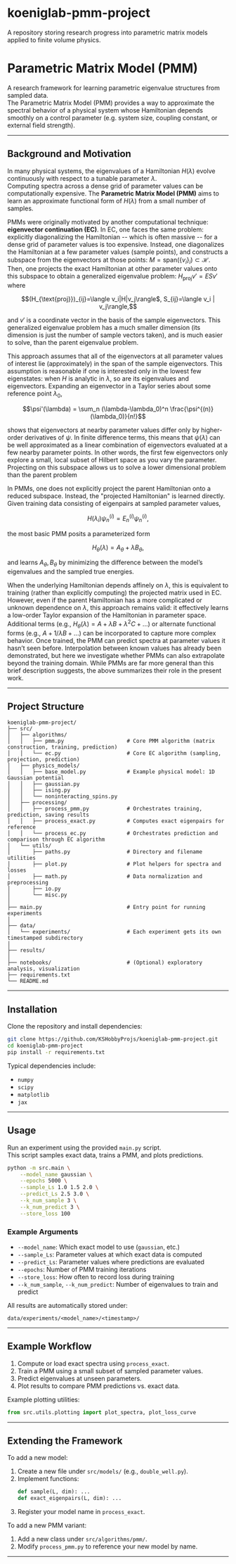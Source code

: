 # koeniglab-pmm-project
A repository storing research progress into parametric matrix models applied to finite volume physics.

# Parametric Matrix Model (PMM)

A research framework for learning parametric eigenvalue structures from sampled data.  
The Parametric Matrix Model (PMM) provides a way to approximate the spectral behavior of a physical system whose Hamiltonian depends smoothly on a control parameter (e.g. system size, coupling constant, or external field strength).

---

## Background and Motivation

In many physical systems, the eigenvalues of a Hamiltonian $H(\lambda)$ evolve continuously with respect to a tunable parameter $\lambda$.  
Computing spectra across a dense grid of parameter values can be computationally expensive. The **Parametric Matrix Model (PMM)** aims to learn an approximate functional form of $H(\lambda)$ from a small number of samples.

PMMs were originally motivated by another computational technique: **eigenvector continuation (EC)**. In EC, one faces the same problem: explicitly diagonalizing the Hamiltonian -- which is often massive -- for a dense grid of parameter 
values is too expensive. Instead, one diagonalizes the Hamiltonian at a few parameter values (sample points), and constructs a subspace from the eigenvectors at those points: $M=\text{span}(\lbrace v_i\rbrace_i)\subset\mathcal{H}$. 
Then, one projects the exact Hamiltonian at other parameter values onto this subspace to obtain a generalized eigenvalue problem: $H_{\text{proj}}v' = ESv'$ where 
```math
(H_{\text{proj}})_{ij}=\langle v_i|H|v_j\rangle$,
S_{ij}=\langle v_i | v_j\rangle,
```
and $v'$ is a coordinate vector in the basis of the sample eigenvectors. This generalized eigenvalue problem has a much smaller dimension (its dimension is just the number of sample vectors taken), and is much easier to solve, than the parent eigenvalue problem.

This approach assumes that all of the eigenvectors at all parameter values of interest lie (approximately) in the span of the sample eigenvectors. This assumption is reasonable if one is interested only in the lowest few eigenstates: when $H$ is analytic in $\lambda$, 
so are its eigenvalues and eigenvectors. Expanding an eigenvector in a Taylor series about some reference point $\lambda_0$, 
```math
\psi'(\lambda) = \sum_n (\lambda-\lambda_0)^n \frac{\psi^{(n)}(\lambda_0)}{n!}
```
shows that eigenvectors at nearby parameter values differ only by higher-order derivatives of $\psi$. In finite difference terms, this means that $\psi(\lambda)$ can be well approximated as a linear combination of eigenvectors evaluated at a few nearby parameter points. 
In other words, the first few eigenvectors only explore a small, local subset of Hilbert space as you vary the parameter. Projecting on this subspace allows us to solve a lower dimensional problem than the parent problem

In PMMs, one does not explicitly project the parent Hamiltonian onto a reduced subspace. Instead, the "projected Hamiltonian" is learned directly. Given training data consisting of eigenpairs at sampled parameter values,
```math
H(\lambda_i) \psi_n^{(i)} = E_n^{(i)} \psi_n^{(i)},
```
the most basic PMM posits a parameterized form 
```math
H_\theta(\lambda) = A_\theta + \lambda B_\theta,
```
and learns $A_\theta, B_\theta$ by minimizing the difference between the model’s eigenvalues and the sampled true energies. 

When the underlying Hamiltonian depends affinely on $\lambda$, this is equivalent to training (rather than explicitly computing) the projected matrix used in EC. However, even if the parent Hamiltonian has a more complicated or unknown dependence on $\lambda$, this approach remains valid: it effectively learns a low-order Taylor expansion of the Hamiltonian in parameter space. Additional terms (e.g., $H_\theta(\lambda) = A + \lambda B + \lambda^2 C + ...)$ or alternate functional forms (e.g., $A + 1/\lambda B + ...)$ can be incorporated to capture more complex behavior.
Once trained, the PMM can predict spectra at parameter values it hasn’t seen before. Interpolation between known values has already been demonstrated, but here we investigate whether PMMs can also extrapolate beyond the training domain. While PMMs are far more general than this brief description suggests, the above summarizes their role in the present work.

---

## Project Structure

```
koeniglab-pmm-project/
├── src/
│   ├── algorithms/
│   │   ├── pmm.py                    # Core PMM algorithm (matrix construction, training, prediction)
│   │   └── ec.py                     # Core EC algorithm (sampling, projection, prediction)
│   ├── physics_models/
│   │   ├── base_model.py             # Example physical model: 1D Gaussian potential
│   │   ├── gaussian.py 
│   │   ├── ising.py
│   │   └── noninteracting_spins.py
│   ├── processing/
│   │   ├── process_pmm.py            # Orchestrates training, prediction, saving results
│   │   ├── process_exact.py          # Computes exact eigenpairs for reference
│   │   └── process_ec.py             # Orchestrates prediction and comparison through EC algorithm
│   └── utils/
│       ├── paths.py                  # Directory and filename utilities
│       ├── plot.py                   # Plot helpers for spectra and losses
│       ├── math.py                   # Data normalization and preprocessing
│       ├── io.py
│       └── misc.py
│
├── main.py                           # Entry point for running experiments
│
├── data/
│   └── experiments/                  # Each experiment gets its own timestamped subdirectory
│
├── results/
│
├── notebooks/                        # (Optional) exploratory analysis, visualization
├── requirements.txt
└── README.md
```

---

## Installation

Clone the repository and install dependencies:

```bash
git clone https://github.com/KSHobbyProjs/koeniglab-pmm-project.git
cd koeniglab-pmm-project
pip install -r requirements.txt
```

Typical dependencies include:
- `numpy`
- `scipy`
- `matplotlib`
- `jax`

---

## Usage

Run an experiment using the provided `main.py` script.  
This script samples exact data, trains a PMM, and plots predictions.

```bash
python -m src.main \
    --model_name gaussian \
    --epochs 5000 \
    --sample_Ls 1.0 1.5 2.0 \
    --predict_Ls 2.5 3.0 \
    --k_num_sample 3 \
    --k_num_predict 3 \
    --store_loss 100
```

### Example Arguments
- `--model_name`: Which exact model to use (`gaussian`, etc.)
- `--sample_Ls`: Parameter values at which exact data is computed
- `--predict_Ls`: Parameter values where predictions are evaluated
- `--epochs`: Number of PMM training iterations
- `--store_loss`: How often to record loss during training
- `--k_num_sample`, `--k_num_predict`: Number of eigenvalues to train and predict

All results are automatically stored under:
```
data/experiments/<model_name>/<timestamp>/
```

---

## Example Workflow

1. Compute or load exact spectra using `process_exact`.
2. Train a PMM using a small subset of sampled parameter values.
3. Predict eigenvalues at unseen parameters.
4. Plot results to compare PMM predictions vs. exact data.

Example plotting utilities:
```python
from src.utils.plotting import plot_spectra, plot_loss_curve
```

---

## Extending the Framework

To add a new model:
1. Create a new file under `src/models/` (e.g., `double_well.py`).
2. Implement functions:
   ```python
   def sample(L, dim): ...
   def exact_eigenpairs(L, dim): ...
   ```
3. Register your model name in `process_exact`.

To add a new PMM variant:
1. Add a new class under `src/algorithms/pmm/`.
2. Modify `process_pmm.py` to reference your new model by name.

---

